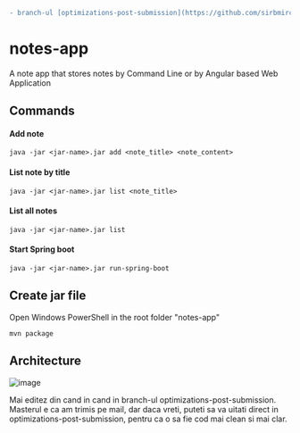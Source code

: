 ```diff
- branch-ul [optimizations-post-submission](https://github.com/sirbmircea/notes-app/tree/optimizations-post-submission) contine cod mai curat si decuplat
```
# notes-app

A note app that stores notes by Command Line or by Angular based Web Application

## Commands

#### Add note
```shell
java -jar <jar-name>.jar add <note_title> <note_content>
```
#### List note by title
```shell
java -jar <jar-name>.jar list <note_title>
```
#### List all notes
```shell
java -jar <jar-name>.jar list
```
#### Start Spring boot
```shell
java -jar <jar-name>.jar run-spring-boot
```
## Create jar file
Open Windows PowerShell in the root folder "notes-app"
```shell
mvn package
```

## Architecture

![image](https://user-images.githubusercontent.com/111562058/186296114-8b8dc792-568c-42f9-b4a9-b37e591409c8.png)

Mai editez din cand in cand in branch-ul optimizations-post-submission. Masterul e ca am trimis pe mail, dar daca vreti, puteti sa va uitati direct in optimizations-post-submission, pentru ca o sa fie cod mai clean si mai clar. 
